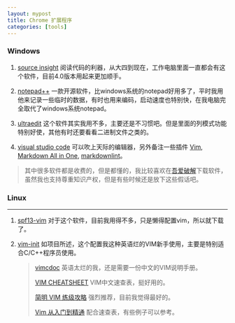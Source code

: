 ```yaml
---
layout: mypost
title: Chrome 扩展程序
categories: [tools]
---
```


### Windows

1. [source insight](https://www.sourceinsight.com/) 阅读代码的利器，从大四到现在，工作电脑里面一直都会有这个软件，目前4.0版本用起来更加顺手。

2. [notepad++](https://notepad-plus-plus.org/) 一款开源软件，比windows系统的notepad好用多了，平时我用他来记录一些临时的数据，有时也用来编码，启动速度也特别快，在我电脑完全取代了windows系统notepad。

3. [ultraedit](https://www.ultraedit.com/) 这个软件其实我用不多，主要还是不习惯吧。但是里面的列模式功能特别好使，其他有时还要看看二进制文件之类的。

4. [visual studio code](https://code.visualstudio.com/)   可以吹上天际的编辑器，另外备注一些插件
   [Vim](https://marketplace.visualstudio.com/items?itemName=vscodevim.vim),
   [Markdown All in One](https://marketplace.visualstudio.com/items?itemName=yzhang.markdown-all-in-one),
   [markdownlint](https://marketplace.visualstudio.com/items?itemName=DavidAnson.vscode-markdownlint)。

> 其中很多软件都是收费的，但是都懂的，我比较喜欢在[吾爱破解](https://www.52pojie.cn/)下载软件，虽然我也支持尊重知识产权，但是有些时候还是放下这些假话吧。

### Linux

---

1. [spf13-vim](https://github.com/spf13/spf13-vim) 对于这个软件，目前我用得不多，只是懒得配置vim，所以就下载了。

2. [vim-init](https://github.com/skywind3000/vim-init) 如项目所述，这个配置我这种英语烂的VIM新手使用，主要是特别适合C/C++程序员使用。

    > [vimcdoc](http://vimcdoc.sourceforge.net) 英语太烂的我，还是需要一份中文的VIM说明手册。
    >
    > [VIM CHEATSHEET](https://github.com/skywind3000/awesome-cheatsheets/blob/master/editors/vim.txt) VIM中文速查表，挺好用的。
    >
    > [简明 VIM 练级攻略](https://coolshell.cn/articles/5426.html) 强烈推荐，目前我觉得最好的。
    >
    > [Vim 从入门到精通](https://github.com/wsdjeg/vim-galore-zh_cn) 配合速查表，有些例子可以参考。
